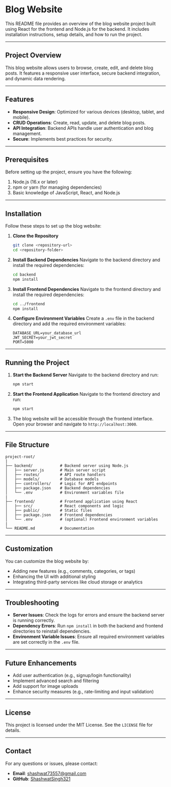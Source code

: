 # Blog Website

This README file provides an overview of the blog website project built using React for the frontend and Node.js for the backend. It includes installation instructions, setup details, and how to run the project.

---

## Project Overview

This blog website allows users to browse, create, edit, and delete blog posts. It features a responsive user interface, secure backend integration, and dynamic data rendering.

---

## Features

- **Responsive Design**: Optimized for various devices (desktop, tablet, and mobile).
- **CRUD Operations**: Create, read, update, and delete blog posts.
- **API Integration**: Backend APIs handle user authentication and blog management.
- **Secure**: Implements best practices for security.

---

## Prerequisites

Before setting up the project, ensure you have the following:

1. Node.js (16.x or later)
2. npm or yarn (for managing dependencies)
3. Basic knowledge of JavaScript, React, and Node.js

---

## Installation

Follow these steps to set up the blog website:

1. **Clone the Repository**
   ```bash
   git clone <repository-url>
   cd <repository-folder>
   ```

2. **Install Backend Dependencies**
   Navigate to the backend directory and install the required dependencies:
   ```bash
   cd backend
   npm install
   ```

3. **Install Frontend Dependencies**
   Navigate to the frontend directory and install the required dependencies:
   ```bash
   cd ../frontend
   npm install
   ```

4. **Configure Environment Variables**
   Create a `.env` file in the backend directory and add the required environment variables:
   ```env
   DATABASE_URL=your_database_url
   JWT_SECRET=your_jwt_secret
   PORT=5000
   ```

---

## Running the Project

1. **Start the Backend Server**
   Navigate to the backend directory and run:
   ```bash
   npm start
   ```

2. **Start the Frontend Application**
   Navigate to the frontend directory and run:
   ```bash
   npm start
   ```

3. The blog website will be accessible through the frontend interface. Open your browser and navigate to `http://localhost:3000`.

---

## File Structure

```
project-root/
|
├── backend/            # Backend server using Node.js
│   ├── server.js       # Main server script
│   ├── routes/         # API route handlers
│   ├── models/         # Database models
│   ├── controllers/    # Logic for API endpoints
│   ├── package.json    # Backend dependencies
│   └── .env            # Environment variables file
|
├── frontend/           # Frontend application using React
│   ├── src/            # React components and logic
│   ├── public/         # Static files
│   ├── package.json    # Frontend dependencies
│   └── .env            # (optional) Frontend environment variables
|
└── README.md           # Documentation
```

---

## Customization

You can customize the blog website by:

- Adding new features (e.g., comments, categories, or tags)
- Enhancing the UI with additional styling
- Integrating third-party services like cloud storage or analytics

---

## Troubleshooting

- **Server Issues**: Check the logs for errors and ensure the backend server is running correctly.
- **Dependency Errors**: Run `npm install` in both the backend and frontend directories to reinstall dependencies.
- **Environment Variable Issues**: Ensure all required environment variables are set correctly in the `.env` file.

---

## Future Enhancements

- Add user authentication (e.g., signup/login functionality)
- Implement advanced search and filtering
- Add support for image uploads
- Enhance security measures (e.g., rate-limiting and input validation)

---

## License

This project is licensed under the MIT License. See the `LICENSE` file for details.

---

## Contact

For any questions or issues, please contact:

- **Email**: shashwat73557@gmail.com
- **GitHub**: [ShashwatSingh321](https://github.com/ShashwatSingh321)


